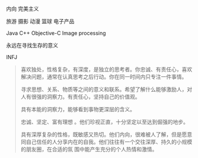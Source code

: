 内向 完美主义

旅游 摄影 动漫 篮球 电子产品

Java  C++  Objective-C  Image processing

永远在寻找生存的意义

INFJ

> 喜欢独处，性格复杂，有深度，是独立的思考者。你忠诚、有责任心，喜欢解决问题，通常在认真思考之后行动。你在同一时间内只专注一件事情。
>
> 寻求思想、关系、物质等之间的意义和联系。希望了解什么能够激励人，对人有很强的洞察力。有责任心，坚持自己的价值观。
>
> 具有本能的洞察力，能够看到事物更深层的含义。
>
> 忠诚、坚定、富有理想 。他们珍视正直，十分坚定以至达到倔强的地步。
>
> 具有深厚复杂的性格，既敏感又热切。他们内向，很难被人了解，但是愿意同自己信任的人分享内在的自我。他们往往有一个交往深厚、持久的小规模的朋友圈，在合适的氛 围中能产生充分的个人热情和激情。


